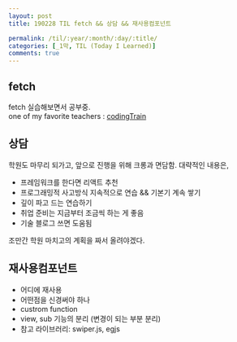 ```yaml
---
layout: post
title: 190228 TIL fetch && 상담 && 재사용컴포넌트

permalink: /til/:year/:month/:day/:title/
categories: [_1막, TIL (Today I Learned)]
comments: true
---
```


## **fetch** 

fetch 실습해보면서 공부중.  
one of my favorite teachers : [codingTrain](https://www.youtube.com/watch?v=QO4NXhWo_NM)

## **상담**
학원도 마무리 되가고, 앞으로 진행을 위해 크롱과 면담함. 
대략적인 내용은, 

- 프레임워크를 한다면 리액트 추천
- 프로그래밍적 사고방식 지속적으로 연습 && 기본기 계속 쌓기
- 깊이 파고 드는 연습하기
- 취업 준비는 지금부터 조금씩 하는 게 좋음 
- 기술 블로그 쓰면 도움됨 

조만간 학원 마치고의 계획을 짜서 올려야겠다. 

## **재사용컴포넌트**

- 어디에 재사용
- 어떤점을 신경써야 하나
- custrom function
- view, sub 기능의 분리 (변경이 되는 부분 분리)
- 참고 라이브러리: swiper.js, egjs
